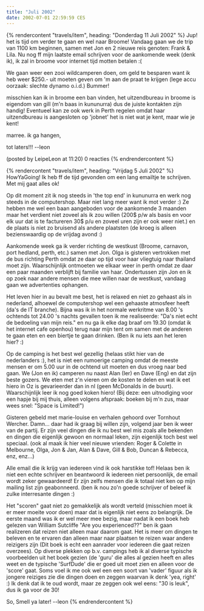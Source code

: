 ```yaml
---
title: "Juli 2002"
date: 2002-07-01 22:59:59 CES
---
```

{% rendercontent "travels/item", heading: "Donderdag 11 Juli 2002" %}
Jup! het is tijd om verder te gaan en wel naar Broome!
Vandaag gaan we de trip van 1100 km beginnen, samen met Jon en 2 nieuwe reis genoten: Frank & Lila. Nu nog ff mijn laatste email schrijven voor de aankomende week (denk ik), ik zal in broome voor internet tijd motten betalen :(

We gaan weer een zooi wildcamperen doen, om geld te besparen want ik heb weer $250.- uit moeten geven om 'm aan de praat te krijgen (lege accu oorzaak: slechte dynamo o.i.d.) Bummer!

misschien kan ik in broome een ban vinden, het uitzendbureau in broome is eigendom van gill (m'n baas in kununurra) dus de juiste kontakten zijn handig! Eventueel kan ze ook werk in Perth regelen omdat haar uitzendbureau is aangesloten op 'jobnet' het is niet wat je kent, maar wie je kent!

marree. ik ga hangen,

tot laters!!!
--leon

(posted by LeipeLeon at 11:20) 0 reacties
{% endrendercontent %}

{% rendercontent "travels/item", heading: "Vrijdag 5 Juli 2002" %}
HowYaGoing!
Ik heb ff de tijd gevonden om een lang emailtje te schrijven. Met mij gaat alles ok!

Op dit moment zit ik nog steeds in 'the top end' in kununurra en werk nog steeds in de computershop. Maar niet lang meer want ik mot verder :) Ze hebben me wel een baan aangeboden voor de aankomende 3 maanden maar het verdient niet zoveel als ik zou willen (200$ p/w als basis en voor elk uur dat is te factureren 30$ p/u en zoveel uren zijn er ook weer niet.) en de plaats is niet zo bruisend als andere plaatsten (de kroeg is alleen bezienswaardig op de vrijdag avond :)

Aankomende week ga ik verder richting de westkust (Broome, carnavon, port hedland, perth, etc.) samen met Jon. Olga is gisteren vertrokken met de bus richting Perth omdat ze daar op tijd voor haar vliegtuig naar thailand moet zijn. Waarschijnlijk ontmoeten we elkaar weer in perth omdat ze daar een paar maanden verblijft bij familie van haar. Ondertussen zijn Jon en ik op zoek naar andere mensen die mee willen naar de westkust, vandaag gaan we advertenties ophangen.

Het leven hier in au bevalt me best, het is relaxed en niet zo gehaast als in nederland, alhoewel de computershop wel een gehaaste atmosfeer heeft (da's de IT branche). Bijna was ik in het normale werkritme van 8.00 's ochtends tot 24.00 's nachts gevallen toen ik me realiseerde: "Da's niet echt de bedoeling van mijn reis." en nu ga ik elke dag braaf om 19.30 (omdat ik het internet cafe openhou) terug naar mijn tent om samen met de anderen te gaan eten en een biertje te gaan drinken. (Ben ik nu iets aan het leren hier? :)

Op de camping is het best wel gezellig (helaas stikt hier van de nederlanders :), het is niet een rumoerige camping omdat de meeste mensen er om 5.00 uur in de ochtend uit moeten en dus vroeg naar bed gaan. We (Jon en ik) camperen nu naast Alan (Ier) en Dave (Eng) en dat zijn beste gozers. We eten met z'n vieren om de kosten te delen en wat ik eet hiero in Oz is gevarieerder dan in nl (geen McDonalds in de buurt). Waarschijnlijk leer ik nog goed koken hiero! (Bij deze: een uitnodiging voor een hapje bij mij thuis, alleen volgens afspraak: boeken bij m'n zus, maar wees snel: "Space is Limited!")

Gisteren gebeld met marie-louise en verhalen gehoord over Tornhout Wercher. Damn... daar had ik graag bij willen zijn, volgend jaar ben ik weer van de partij. Er zijn veel dingen die ik nu best wel mis zoals alle bekenden en dingen die eigenlijk gewoon en normaal leken, zijn eigenlijk toch best wel speciaal. (ook al maak ik hier veel nieuwe vrienden: Roger & Colette in Melbourne, Olga, Jon & Jan, Alan & Dave, Gill & Bob, Duncan & Rebecca, enz, enz...)

Alle email die ik krijg van iedereen vind ik ook harstikke tof! Helaas ben ik niet een echte schrijver en beantwoord ik iedereen niet persoonlijk, de email wordt zeker gewaardeerd! Er zijn zelfs mensen die ik totaal niet ken op mijn mailing list zijn geabonneerd. (ben ik nou zo'n goede schrijver of beleef ik zulke interresante dingen :)

Het "scoren" gaat niet zo gemakkelijk als wordt verteld (misschien moet ik er meer moeite voor doen) maar dat is eigenlijk niet eens zo belangrijk. De eerste maand was ik er wel meer mee bezig, maar nadat ik een boek heb gelezen van William Sutcliffe "Are you experienced??" ben ik gaan realizeren dat reizen niet alleen maar daarom gaat. Het is meer om dingen te beleven en te ervaren dan alleen maar naar plaatsen te reizen waar andere reizigers zijn (Dit boek is echt een aanrader voor iedereen die gaat reizen overzees). Op diverse plekken op b.v. campings heb ik al diverse typische voorbeelden uit het boek gezien (de 'guru' die alles al gezien heeft en alles weet en de typische 'SurfDude' die er goed uit moet zien en alleen voor de 'score' gaat. Soms voel ik me ook wel een een soort van 'vader' figuur als ik jongere reiziges zie die dingen doen en zeggen waarvan ik denk 'yea, right' :) Ik denk dat ik te oud wordt, maar ze zeggen ook wel eens: "30 is leuk", dus ik ga voor de 30!

So, Smell ya later!
--leon
{% endrendercontent %}
